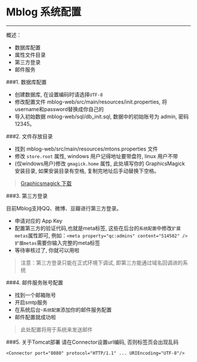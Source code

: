 ﻿# Mblog 系统配置
---
概述：

 - 数据库配置
 - 属性文件目录
 - 第三方登录
 - 邮件服务

###1. 数据库配置

 - 创建数据库, 在设置编码时请选择`UTF-8`
 - 修改配置文件 mblog-web/src/main/resources/init.properties, 将username和password替换成你自己的
 - 导入初始数据 mblog-web/sql/db_init.sql, 数据中的初始账号为 admin, 密码 12345。

###2. 文件存放目录
 - 找到 mblog-web/src/main/resources/mtons.properties 文件
 - 修改 `store.root` 属性, windows 用户记得地址要带盘符, linux 用户不带
 - (仅windows用户)修改 `gmagick.home` 属性, 此处填写你的 GraphicsMagick 安装目录, 如果安装目录有空格, 复制完地址后手动替换下空格。 

> [Graphicsmagick 下载](http://www.graphicsmagick.org/download.html)

###3. 第三方登录

目前Mblog支持QQ、微博、豆瓣进行第三方登录。

 - 申请对应的 App Key
 - 配置第三方的验证代码,也就是meta标签, 这些在后台的`系统配置`中修改`扩展metas`属性即可,
例如：`<meta property="qc:admins" content="514502" />`
`扩展metas`需要你输入完整的meta标签
 - 等待审核过了, 你就可以用啦

> 注意：第三方登录只能在正式环境下调试, 即第三方能通过域名回调进的系统

###4. 邮件服务账号配置
 - 找到一个邮箱账号
 - 开启smtp服务
 - 在系统后台-`系统配置`添加你的邮件服务配置
 - 邮件配置就成功啦

> 此处配置将用于系统来发送邮件

###5. 关于Tomcat部署
请在Connector设置url编码, 否则标签页会出现乱码
```
<Connector port="8080" protocol="HTTP/1.1" ... URIEncoding="UTF-8"/>
```
